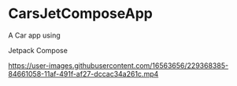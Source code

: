 # CarsJetComposeApp

A Car app using 

Jetpack Compose



https://user-images.githubusercontent.com/16563656/229368385-84661058-11af-491f-af27-dccac34a261c.mp4


